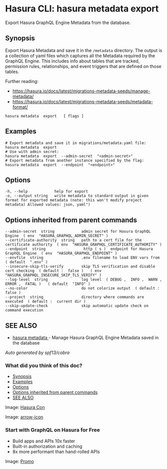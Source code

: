 # Hasura CLI: hasura metadata export

Export Hasura GraphQL Engine Metadata from the database.

## Synopsis​

Export Hasura Metadata and save it in the `/metadata` directory.
The output is a collection of yaml files which captures all the Metadata required
by the GraphQL Engine. This includes info about tables that are tracked,
permission rules, relationships, and event triggers that are defined
on those tables.

Further reading:

- [ https://hasura.io/docs/latest/migrations-metadata-seeds/manage-metadata/ ](https://hasura.io/docs/latest/migrations-metadata-seeds/manage-metadata/)
- [ https://hasura.io/docs/latest/migrations-metadata-seeds/metadata-format/ ](https://hasura.io/docs/latest/migrations-metadata-seeds/metadata-format/)


`hasura metadata  export   [ flags ]`

## Examples​

```
# Export metadata and save it in migrations/metadata.yaml file:
hasura metadata  export
# Use with admin secret:
hasura metadata  export  --admin-secret  "<admin-secret>"
# Export metadata from another instance specified by the flag:
hasura metadata  export  --endpoint  "<endpoint>"
```

## Options​

```
-h, --help            help for export
-o, --output string   write metadata to standard output in given format for exported metadata (note: this won't modify project metadata) Allowed values: json, yaml")
```

## Options inherited from parent commands​

```
--admin-secret  string            admin secret for Hasura GraphQL Engine  ( env  "HASURA_GRAPHQL_ADMIN_SECRET" )
--certificate-authority  string   path to a cert file for the certificate authority  ( env  "HASURA_GRAPHQL_CERTIFICATE_AUTHORITY" )
--endpoint  string                 http ( s )  endpoint for Hasura GraphQL Engine  ( env  "HASURA_GRAPHQL_ENDPOINT" )
--envfile  string                 .env filename to load ENV vars from  ( default  ".env" )
--insecure-skip-tls-verify        skip TLS verification and disable cert checking  ( default :  false )   ( env  "HASURA_GRAPHQL_INSECURE_SKIP_TLS_VERIFY" )
--log-level  string               log level  ( DEBUG ,  INFO ,  WARN ,  ERROR ,  FATAL )   ( default  "INFO" )
--no-color                        do not colorize output  ( default :  false )
--project  string                 directory where commands are executed  ( default :  current dir )
--skip-update-check               skip automatic update check on command execution
```

## SEE ALSO​

- [ hasura metadata ](https://hasura.io/docs/latest/hasura-cli/commands/hasura_metadata/)- Manage Hasura GraphQL Engine Metadata saved in the database


 *Auto generated by spf13/cobra* 

### What did you think of this doc?

- [ Synopsis ](https://hasura.io/docs/latest/hasura-cli/commands/hasura_metadata_export/#synopsis)
- [ Examples ](https://hasura.io/docs/latest/hasura-cli/commands/hasura_metadata_export/#examples)
- [ Options ](https://hasura.io/docs/latest/hasura-cli/commands/hasura_metadata_export/#options)
- [ Options inherited from parent commands ](https://hasura.io/docs/latest/hasura-cli/commands/hasura_metadata_export/#options-inherited-from-parent-commands)
- [ SEE ALSO ](https://hasura.io/docs/latest/hasura-cli/commands/hasura_metadata_export/#see-also)


Image: [ Hasura Con ](https://res.cloudinary.com/dh8fp23nd/image/upload/v1686154570/hasura-con-2023/has-con-light-date_r2a2ud.png)

Image: [ arrow-icon ](https://res.cloudinary.com/dh8fp23nd/image/upload/v1683723549/main-web/chevron-right_ldbi7d.png)

### Start with GraphQL on Hasura for Free

- Build apps and APIs 10x faster
- Built-in authorization and caching
- 8x more performant than hand-rolled APIs


Image: [ Promo ](https://hasura.io/docs/assets/images/hasura-free-ff60e409244e0ea12b5a3045d1a9096b.png)